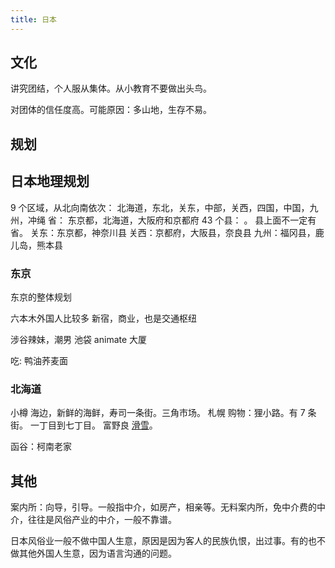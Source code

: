 ```yaml
---
title: 日本
---
```


## 文化
讲究团结，个人服从集体。从小教育不要做出头鸟。

对团体的信任度高。可能原因：多山地，生存不易。


## 规划




## 日本地理规划
9 个区域，从北向南依次： 北海道，东北，关东，中部，关西，四国，中国，九州，冲绳
省： 东京都，北海道，大阪府和京都府
43 个县： 。
县上面不一定有省。
关东：东京都，神奈川县
关西：京都府，大阪县，奈良县
九州：福冈县，鹿儿岛，熊本县

### 东京
东京的整体规划

六本木外国人比较多
新宿，商业，也是交通枢纽

涉谷辣妹，潮男
池袋 animate 大厦

吃: 
鸭油荞麦面


### 北海道
小樽 海边，新鲜的海鲜，寿司一条街。三角市场。
札幌
购物：狸小路。有 7 条街。 一丁目到七丁目。
富野良 [滑雪](../s/ski.md)。

函谷：柯南老家

## 其他
案内所：向导，引导。一般指中介，如房产，相亲等。无料案内所，免中介费的中介，往往是风俗产业的中介，一般不靠谱。 

日本风俗业一般不做中国人生意，原因是因为客人的民族仇恨，出过事。有的也不做其他外国人生意，因为语言沟通的问题。